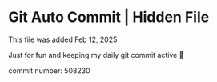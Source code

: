 # Git Auto Commit | Hidden File

This file was added Feb 12, 2025

Just for fun and keeping my daily git commit active 🤪

commit number: 508230
